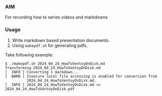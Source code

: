 ### AIM
For recording how to series videos and markdowns

### Usage
1. Write markdown based presentation documents.     
2. Using `makepdf.sh` for generating pdfs.   

Take following example:    

```
$ ./makepdf.sh 2024_04_24_HowToVentoyOnDisk.md
Transforming 2024_04_24_HowToVentoyOnDisk.md
[  INFO ] Converting 1 markdown...
[  WARN ] Insecure local file accessing is enabled for conversion from
          2024_04_24_HowToVentoyOnDisk.md.
[  INFO ] 2024_04_24_HowToVentoyOnDisk.md => 2024_04_24_HowToVentoyOnDisk.pdf

```
